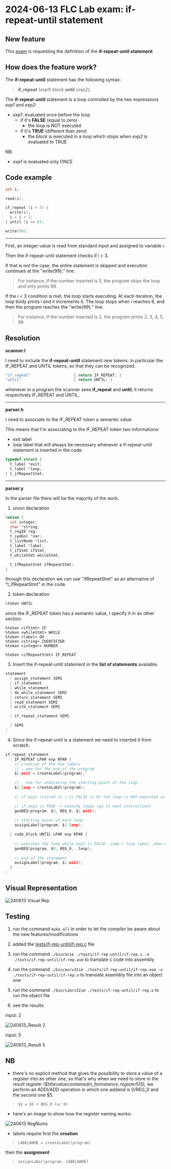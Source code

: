 # 2024-06-13 FLC Lab exam: if-repeat-until statement

## New feature
This [exam](https://github.com/GianlucaVigo/acse/tree/24-06-13) is requesting the definition of the **if-repeat-until statement**

## How does the feature work?
The **if-repeat-until** statement has the following syntax:

> **if_repeat** (_exp1_) _block_ **until** (_exp2_);

The **if-repeat-until** statement is a loop controlled by the two expressions _exp1_ and _exp2_:

- _exp1_: evaluated once before the loop 
  - if it's **FALSE** (equal to zero)
    - the loop is NOT executed
  - if it's **TRUE** (different than zero)
    - the _block_ is executed in a loop which stops when _exp2_ is evaluated to TRUE

NB:
* _exp1_ is evaluated only ONCE

## Code example
```c
int i;

read(i);

if_repeat (i < 3) { 
  write(i);
  i = i + 1;
} until (i == 6);

write(99);
```

***

First, an integer value is read from standard input and assigned to variable i. 

Then the if-repeat-until statement checks if i < 3. 

If that is not the case, the entire statement is skipped and execution continues at the "write(99);" line. 
> For instance, if the number inserted is 5, the program skips the loop and only prints 99.

If the i < 3 condition is met, the loop starts executing. At each iteration, the loop body prints i and it increments it.
The loop stops when i reaches 6, and then the program reaches the "write(99);" line.
> For instance, if the number inserted is 2, the program prints 2, 3, 4, 5, 99

## Resolution
**scanner.l**

I need to include the **if-repeat-until** statement new tokens: in particular the IF_REPEAT and UNTIL tokens, so that they can be recognized.

```c
"if_repeat"                   { return IF_REPEAT; }
"until"                       { return UNTIL; }
```

whenever in a program the scanner sees **if_repeat** and **until**, it returns respectively IF_REPEAT and UNTIL.

***

**parser.h**

I need to associate to the IF_REPEAT token a semantic value. 

This means that I'm associating to the IF_REPEAT token two informations:
* exit label
* loop label
that will always be necessary whenever a if-repeat-until statement is inserted in the code.

```c
typedef struct {
  t_label *exit;
  t_label *loop;
} t_ifRepeatStmt;
```

***

**parser.y**

In the parser file there will be the majority of the work.

1. union declaration

```c
%union {
  int integer;
  char *string;
  t_regID reg;
  t_symbol *var;
  t_listNode *list;
  t_label *label;
  t_ifStmt ifStmt;
  t_whileStmt whileStmt;

  t_ifRepeatStmt ifRepeatStmt;
}
```

through this declaration we can use "ifRepeatStmt" as an alternative of "t_ifRepeatStmt" in the code.

2. token declaration

```c
%token UNTIL
```
since the IF_REPEAT token has a semantic value, I specify it in an other section:

```
%token <ifStmt> IF
%token <whileStmt> WHILE
%token <label> DO
%token <string> IDENTIFIER
%token <integer> NUMBER

%token <ifRepeatStmt> IF_REPEAT
```

3. Insert the if-repeat-until statement in the **list of statements** available.

```c
statement
  : assign_statement SEMI
  | if_statement
  | while_statement
  | do_while_statement SEMI
  | return_statement SEMI
  | read_statement SEMI
  | write_statement SEMI

  | if_repeat_statement SEMI

  | SEMI
;
```
4. Since the if-repeat-until is a statement we need to inserted it from scratch.

```c
if_repeat_statement
  : IF_REPEAT LPAR exp RPAR { 
    // creation of the two labels
    // - one for the end of the program
    $1.exit = createLabel(program);`

    // - one for indicating the starting point of the loop
    $1.loop = createLabel(program);
    
    // if exp1 (stored in ) is FALSE (= 0) the loop is NOT executed so -jump-> to end of the program

    // if exp1 is TRUE -> execute loops (go to next instruction)
    genBEQ(program, $3, REG_0, $1.exit);
    
    // starting point of each loop
    assignLabel(program, $1.loop);

  } code_block UNTIL LPAR exp RPAR {
    
    // executes the loop while exp2 is FALSE -jump-> loop label, when expr2 is TRUE the loop stops
    genBEQ(program, $9, REG_0, .loop);
    
    // end of the statement
    assignLabel(program, $1.exit);
  }
;
```

## Visual Representation

![240613 Visual Rep](https://github.com/user-attachments/assets/9c1602e3-9bdf-4656-a724-890f61e8c9cc)

## Testing

1) run the command `make all` in order to let the compiler be aware about the new features/modifications

2) added the [tests/if-rep-until/if-rep.c](#code-example) file

3) run the command `./bin/acse ./tests/if-rep-until/if-rep.c -o ./tests/if-rep-until/if-rep.asm` to translate c code into assembly

4) run the command `./bin/asrv32im ./tests/if-rep-until/if-rep.asm -o ./tests/if-rep-until/if-rep.o` to translate assembly file into an object one

5) run the command `./bin/simrv32im ./tests/if-rep-until/if-rep.o` to run the object file

6) see the results

input: 2

![240613_Result 2](https://github.com/user-attachments/assets/78d4a7de-33d9-4f68-9f10-21403fcd7439)

input: 5

![240613_Result 5](https://github.com/user-attachments/assets/9f9cd2a0-5189-44ce-9ed2-b9deeea6a68f)

## NB

* there's no explicit method that gives the possibility to store a value of a register into an other one, so that's why when we need to store in the result register ($$) the value contained in, for instance, register 5 ($5), we perform an ADDI/ADD operation in which one addend is 0/REG_0 and the second one $5.

> `$$ = $5 + REG_0 (or 0)`

* here's an image to show how the register naming works:

![240613 RegNums](https://github.com/user-attachments/assets/2d015ed1-d923-4743-9cab-955286d6facc)

* labels require first the **creation**

> `LABELNAME = createLabel(program)`

 then the **assignment**

> `assignLabel(program, LABELNAME)`
